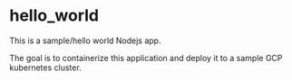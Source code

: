 # hello_world

This is a sample/hello world Nodejs app.

The goal is to containerize this application and deploy it to a sample GCP kubernetes cluster.

